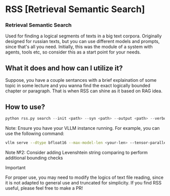# RSS [Retrieval Semantic Search]
### Retrieval Semantic Search
Used for finding a logical segments of texts in a big text corpora.
Originally designed for russian texts, but you can use different models and prompts, since that's all you need.
Initially, this was the module of a system with agents, tools etc, so consider this as a start point for your needs.

## What it does and how can I utilize it?
Suppose, you have a couple sentances with a brief explaination of some topic in some lecture and you wanna 
find the exact logically bounded chapter or paragraph. That is when RSS can shine as it based on RAG idea.
## How to use?
```python
python rss.py search --init <path> --syn <path> --output <path> --verbose
```
Note:
Ensure you have your VLLM instance running. For example, you can use the following command:  
```bash
vllm serve --dtype bfloat16 --max-model-len <your-len> --tensor-parallel-size 2 <your-model> --api-key token-abc123 --gpu-memory-utilization 0.6 --enforce-eager
```
Note №2:
Consider adding Levenshtein string comparing to perform additional bounding checks
> [!IMPORTANT]
> For proper use, you may need to modify the logics of text file reading, since it is not adapted to general use and truncated for simplicity. If you find RSS useful, please feel free to make a PR!
